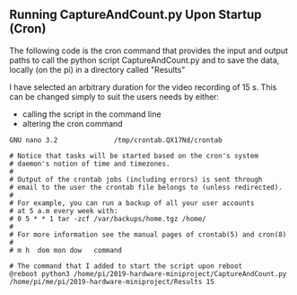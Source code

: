  ## Running CaptureAndCount.py Upon Startup (Cron)
 
 The following code is the cron command that provides the input and output paths to call the python script CaptureAndCount.py
 and to save the data, locally (on the pi) in a directory called "Results" 

I have selected an arbitrary duration for the video recording of 15 s. This can be changed simply to suit the users needs by either:
 - calling the script in the command line 
 - altering the cron command 
 

 
```
GNU nano 3.2              /tmp/crontab.QX17Nd/crontab                         

# Notice that tasks will be started based on the cron's system
# daemon's notion of time and timezones.
# 
# Output of the crontab jobs (including errors) is sent through
# email to the user the crontab file belongs to (unless redirected).
# 
# For example, you can run a backup of all your user accounts
# at 5 a.m every week with:
# 0 5 * * 1 tar -zcf /var/backups/home.tgz /home/
# 
# For more information see the manual pages of crontab(5) and cron(8)
# 
# m h  dom mon dow   command

# The command that I added to start the script upon reboot
@reboot python3 /home/pi/2019-hardware-miniproject/CaptureAndCount.py /home/pi/me/pi/2019-hardware-miniproject/Results 15

```



